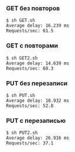### GET без повторов
```
$ sh GET.sh
Average delay: 16.239 ms
Requests/sec: 61.5
```
### GET с повторами
```
$ sh GET2.sh
Average delay: 14.639 ms
Requests/sec: 68.3
```
### PUT без перезаписи
```
$ sh PUT.sh
Average delay: 18.932 ms
Requests/sec: 52.8
```
### PUT с перезаписью
```
$ sh PUT2.sh
Average delay: 26.916 ms
Requests/sec: 37.1
```